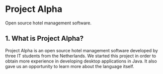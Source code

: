 # Project Alpha
Open source hotel management software.

## 1. What is Project Alpha?
Project Alpha is an open source hotel management software developed by three IT students from the Netherlands. We started this project in order to obtain more experience in developing desktop applications in Java. It also gave us an opportunity to learn more about the language itself.
